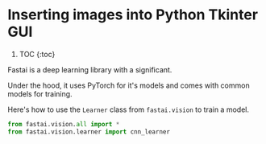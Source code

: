 # Inserting images into Python Tkinter GUI

1. TOC
{:toc}

Fastai is a deep learning library with a significant.

Under the hood, it uses PyTorch for it's models and comes with common models for training.

Here's how to use the `Learner` class from `fastai.vision` to train a model.

```python
from fastai.vision.all import *
from fastai.vision.learner import cnn_learner

```